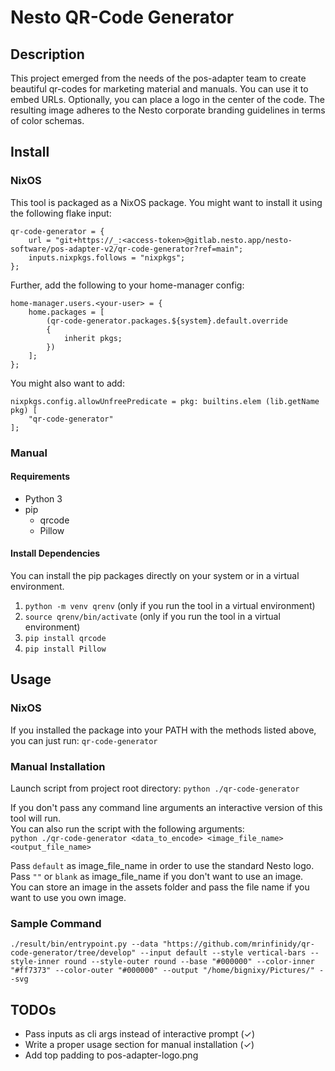 # Nesto QR-Code Generator

## Description
This project emerged from the needs of the pos-adapter team to create beautiful qr-codes for marketing material and manuals.
You can use it to embed URLs. Optionally, you can place a logo in the center of the code.
The resulting image adheres to the Nesto corporate branding guidelines in terms of color schemas.

## Install 

### NixOS
This tool is packaged as a NixOS package. You might want to install it using the following flake input:

```
qr-code-generator = {
    url = "git+https://_:<access-token>@gitlab.nesto.app/nesto-software/pos-adapter-v2/qr-code-generator?ref=main";
    inputs.nixpkgs.follows = "nixpkgs";
};
```

Further, add the following to your home-manager config:

```
home-manager.users.<your-user> = {
    home.packages = [
        (qr-code-generator.packages.${system}.default.override
        {
            inherit pkgs;
        })
    ];
};
```

You might also want to add:

```
nixpkgs.config.allowUnfreePredicate = pkg: builtins.elem (lib.getName pkg) [
    "qr-code-generator"
];
```

### Manual
#### Requirements
- Python 3
- pip
    - qrcode
    - Pillow

#### Install Dependencies
You can install the pip packages directly on your system or in a virtual environment.
1) `python -m venv qrenv` (only if you run the tool in a virtual environment)
2) `source qrenv/bin/activate` (only if you run the tool in a virtual environment)
3) `pip install qrcode`
4) `pip install Pillow`

## Usage

### NixOS
If you installed the package into your PATH with the methods listed above, you can just run: `qr-code-generator`
### Manual Installation
Launch script from project root directory:
`python ./qr-code-generator`

If you don't pass any command line arguments an interactive version of this tool will run.\
You can also run the script with the following arguments:\
`python ./qr-code-generator <data_to_encode> <image_file_name> <output_file_name>`

Pass `default` as image_file_name in order to use the standard Nesto logo.\
Pass `""` or `blank` as image_file_name if you don't want to use an image.\
You can store an image in the assets folder and pass the file name if you want to use you own image.

### Sample Command
`./result/bin/entrypoint.py --data "https://github.com/mrinfinidy/qr-code-generator/tree/develop" --input default --style vertical-bars --style-inner round --style-outer round --base "#000000" --color-inner "#ff7373" --color-outer "#000000" --output "/home/bignixy/Pictures/" --svg`

## TODOs

- Pass inputs as cli args instead of interactive prompt (&check;)
- Write a proper usage section for manual installation (&check;)
- Add top padding to pos-adapter-logo.png
